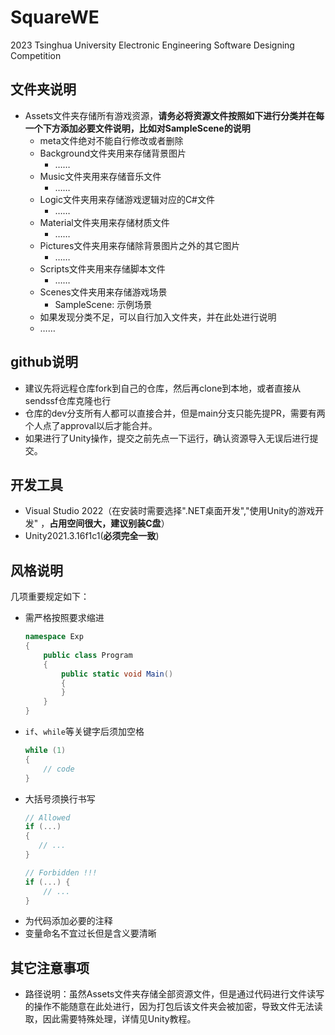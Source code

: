 # SquareWE
2023 Tsinghua University Electronic Engineering Software Designing Competition



## 文件夹说明

* Assets文件夹存储所有游戏资源，**请务必将资源文件按照如下进行分类并在每一个下方添加必要文件说明，比如对SampleScene的说明**
  * meta文件绝对不能自行修改或者删除
  * Background文件夹用来存储背景图片
    * ……
  * Music文件夹用来存储音乐文件
    * ……
  * Logic文件夹用来存储游戏逻辑对应的C#文件
    * ……
  * Material文件夹用来存储材质文件
    * ……
  * Pictures文件夹用来存储除背景图片之外的其它图片
    * ……
  * Scripts文件夹用来存储脚本文件
    * ……
  * Scenes文件夹用来存储游戏场景
    * SampleScene: 示例场景
  * 如果发现分类不足，可以自行加入文件夹，并在此处进行说明
  * ……

## github说明

* 建议先将远程仓库fork到自己的仓库，然后再clone到本地，或者直接从sendssf仓库克隆也行
* 仓库的dev分支所有人都可以直接合并，但是main分支只能先提PR，需要有两个人点了approval以后才能合并。
* 如果进行了Unity操作，提交之前先点一下运行，确认资源导入无误后进行提交。

## 开发工具

* Visual Studio 2022（在安装时需要选择".NET桌面开发","使用Unity的游戏开发" ，**占用空间很大，建议别装C盘**）
* Unity2021.3.16f1c1(**必须完全一致**)

## 风格说明

几项重要规定如下：

- 需严格按照要求缩进

  ```C#
  namespace Exp
  {
      public class Program
      {
          public static void Main()
          {            
          }
      }
  }
  ```

- `if`、`while`等关键字后须加空格

  ```C#
  while (1)
  {
      // code
  }
  ```

- 大括号须换行书写

  ```C#
  // Allowed
  if (...)
  {
     // ... 
  }
  
  // Forbidden !!!
  if (...) {
      // ...
  }
  ```

* 为代码添加必要的注释
* 变量命名不宜过长但是含义要清晰

## 其它注意事项

* 路径说明：虽然Assets文件夹存储全部资源文件，但是通过代码进行文件读写的操作不能随意在此处进行，因为打包后该文件夹会被加密，导致文件无法读取，因此需要特殊处理，详情见Unity教程。

